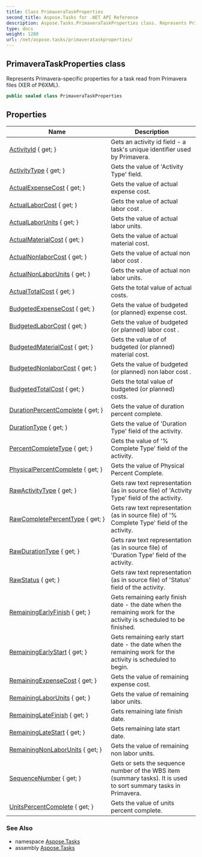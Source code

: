 ```yaml
---
title: Class PrimaveraTaskProperties
second_title: Aspose.Tasks for .NET API Reference
description: Aspose.Tasks.PrimaveraTaskProperties class. Represents Primaveraspecific properties for a task read from Primavera files XER of P6XML
type: docs
weight: 1280
url: /net/aspose.tasks/primaverataskproperties/
---
```

## PrimaveraTaskProperties class

Represents Primavera-specific properties for a task read from Primavera files (XER of P6XML).

```csharp
public sealed class PrimaveraTaskProperties
```

## Properties

| Name | Description |
| --- | --- |
| [ActivityId](../../aspose.tasks/primaverataskproperties/activityid/) { get; } | Gets an activity id field - a task's unique identifier used by Primavera. |
| [ActivityType](../../aspose.tasks/primaverataskproperties/activitytype/) { get; } | Gets the value of 'Activity Type' field. |
| [ActualExpenseCost](../../aspose.tasks/primaverataskproperties/actualexpensecost/) { get; } | Gets the value of actual expense cost. |
| [ActualLaborCost](../../aspose.tasks/primaverataskproperties/actuallaborcost/) { get; } | Gets the value of actual labor cost . |
| [ActualLaborUnits](../../aspose.tasks/primaverataskproperties/actuallaborunits/) { get; } | Gets the value of actual labor units. |
| [ActualMaterialCost](../../aspose.tasks/primaverataskproperties/actualmaterialcost/) { get; } | Gets the value of actual material cost. |
| [ActualNonlaborCost](../../aspose.tasks/primaverataskproperties/actualnonlaborcost/) { get; } | Gets the value of actual non labor cost . |
| [ActualNonLaborUnits](../../aspose.tasks/primaverataskproperties/actualnonlaborunits/) { get; } | Gets the value of actual non labor units. |
| [ActualTotalCost](../../aspose.tasks/primaverataskproperties/actualtotalcost/) { get; } | Gets the total value of actual costs. |
| [BudgetedExpenseCost](../../aspose.tasks/primaverataskproperties/budgetedexpensecost/) { get; } | Gets the value of budgeted (or planned) expense cost. |
| [BudgetedLaborCost](../../aspose.tasks/primaverataskproperties/budgetedlaborcost/) { get; } | Gets the value of budgeted (or planned) labor cost . |
| [BudgetedMaterialCost](../../aspose.tasks/primaverataskproperties/budgetedmaterialcost/) { get; } | Gets the value of of budgeted (or planned) material cost. |
| [BudgetedNonlaborCost](../../aspose.tasks/primaverataskproperties/budgetednonlaborcost/) { get; } | Gets the value of budgeted (or planned) non labor cost . |
| [BudgetedTotalCost](../../aspose.tasks/primaverataskproperties/budgetedtotalcost/) { get; } | Gets the total value of budgeted (or planned) costs. |
| [DurationPercentComplete](../../aspose.tasks/primaverataskproperties/durationpercentcomplete/) { get; } | Gets the value of duration percent complete. |
| [DurationType](../../aspose.tasks/primaverataskproperties/durationtype/) { get; } | Gets the value of 'Duration Type' field of the activity. |
| [PercentCompleteType](../../aspose.tasks/primaverataskproperties/percentcompletetype/) { get; } | Gets the value of '% Complete Type' field of the activity. |
| [PhysicalPercentComplete](../../aspose.tasks/primaverataskproperties/physicalpercentcomplete/) { get; } | Gets the value of Physical Percent Complete. |
| [RawActivityType](../../aspose.tasks/primaverataskproperties/rawactivitytype/) { get; } | Gets raw text representation (as in source file) of 'Activity Type' field of the activity. |
| [RawCompletePercentType](../../aspose.tasks/primaverataskproperties/rawcompletepercenttype/) { get; } | Gets raw text representation (as in source file) of '% Complete Type' field of the activity. |
| [RawDurationType](../../aspose.tasks/primaverataskproperties/rawdurationtype/) { get; } | Gets raw text representation (as in source file) of 'Duration Type' field of the activity. |
| [RawStatus](../../aspose.tasks/primaverataskproperties/rawstatus/) { get; } | Gets raw text representation (as in source file) of 'Status' field of the activity. |
| [RemainingEarlyFinish](../../aspose.tasks/primaverataskproperties/remainingearlyfinish/) { get; } | Gets remaining early finish date - the date when the remaining work for the activity is scheduled to be finished. |
| [RemainingEarlyStart](../../aspose.tasks/primaverataskproperties/remainingearlystart/) { get; } | Gets remaining early start date - the date when the remaining work for the activity is scheduled to begin. |
| [RemainingExpenseCost](../../aspose.tasks/primaverataskproperties/remainingexpensecost/) { get; } | Gets the value of remaining expense cost. |
| [RemainingLaborUnits](../../aspose.tasks/primaverataskproperties/remaininglaborunits/) { get; } | Gets the value of remaining labor units. |
| [RemainingLateFinish](../../aspose.tasks/primaverataskproperties/remaininglatefinish/) { get; } | Gets remaining late finish date. |
| [RemainingLateStart](../../aspose.tasks/primaverataskproperties/remaininglatestart/) { get; } | Gets remaining late start date. |
| [RemainingNonLaborUnits](../../aspose.tasks/primaverataskproperties/remainingnonlaborunits/) { get; } | Gets the value of remaining non labor units. |
| [SequenceNumber](../../aspose.tasks/primaverataskproperties/sequencenumber/) { get; } | Gets or sets the sequence number of the WBS item (summary tasks). It is used to sort summary tasks in Primavera. |
| [UnitsPercentComplete](../../aspose.tasks/primaverataskproperties/unitspercentcomplete/) { get; } | Gets the value of units percent complete. |

### See Also

* namespace [Aspose.Tasks](../../aspose.tasks/)
* assembly [Aspose.Tasks](../../)


